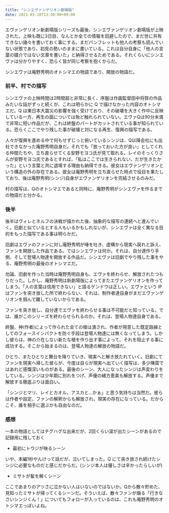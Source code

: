 ```yaml
---
title: "シンエヴァンゲリオン劇場版"
date: 2021-03-10T13:30:00+09:00
---
```


エヴァンゲリオン新劇場版シリーズも最後、シンエヴァンゲリオン劇場版が上映された。上映も既に3日目、なんとか全ての情報を回避したので、まだ世に共有できない諸々を書いておく事にする。まだパンフレットも他人の考察も読んでいない状態であり、初見の勢いのままに書いている。これは自分自身に「他人の言葉の媒介ではない文章を書いた」と納得させるためである。それくらいにシンエヴァは分かりやすく、恐らく皆が同じ考察を抱くからだ。

シンエヴァは庵野秀明のオトシマエの物語であり、開放の物語だ。

### 前半、村での描写
シンエヴァの上映時間は2時間超と非常に長く、序盤は作画監督田中将賀の作品みたいな話がずっと続くが、これは明らかに Q で描けなかった内容のオトシマエだ。Q は東日本大震災の影響を強く受けており、その破壊を大きく作中に反映している一方、再生の面については殆ど触れられていない。エヴァQは90分未満で非常に短い作品だが、これは終盤のパートがカットされている事が知られている。恐らくここでやり残した事が破壊と対になる再生、復興の描写である。

人々が復興を進める中で何もせずじっと俯いているシンジは、Q以降会社にも出社できなかった庵野秀明自身だ。それでも「放っておいた方が良い」としてくれる仲間たちや、立ち直らせてくる安野モヨコ氏が見て取れる。レイのそっくりさんが安野モヨコ氏であるとすれば、「私はここでは生きられない、だが生きたかった」という言葉と共に退場する理由も納得できる。彼女はエヴァンゲリオンという構造の外の存在である。彼女は庵野秀明を立ち直らせた時点で役目を果たしており、後は庵野秀明(シンジ)自身がエヴァンゲリオンを完結させるのみだ。

村の描写は、Qのオトシマエであると同時に、庵野秀明がシンエヴァを作るまでの物語だと分かる。

### 後半
後半はヴィレとネルフの決戦が描かれた後、抽象的な描写の連続へと進んでいく。旧劇と似ているとする人もいるかもしれないが、シンエヴァは全く異なる目的をもった描写である事は明らかだ。

旧劇はエヴァのファンに対し庵野秀明が唾を吐き、虚構から現実へ戻れと訴え、ファンを開放した作品である。ではシンエヴァは何か。それは、自分達作り手側、そして登場人物達を開放する作品だ。シンエヴァは旧劇でやり残した事をやる、庵野秀明の最後のオトシマエだ。

勿論、旧劇を作った当時は庵野秀明自身も、エヴァを終わらせ、解放されたつもりだった。しかし、庵野秀明は新劇場版によってまたエヴァンゲリオンを作ってしまう。「人の言葉は信用できない」と語るゲンドウは正しい。エヴァという IP はファンを突き放した所で終わらない、それは、制作者達自身がまだエヴァンゲリオンを掴んで離していないからである。

ファンを突き放し、自分達でエヴァを終わらせる事は不可能だと知っている。では、誰がこのシリーズを終わらせられるのか。それは、登場人物達自身である。

終盤、神(作者)によって作られた全ての槍は潰され、作者が用意した既定路線としてのフォースインパクトを防ぐ手段は登場人物達には無くなってしまう。しかし彼らは、神の介在しない新たな槍を作り出す事によって、それを阻止する事に成功する。そこから始まるのは、登場人物達の解放の物語だ。

ひとり、またひとりと舞台を降りていき、現実へと解き放たれていく。旧劇にてファンを現実へ帰した彼らが、今度は自らが現実へ出ていく描写は、多少陳腐ではあれど感慨深いものがある。最後のシーン、大人になったシンジは声変わりをしている。シンジは少年期に別れをつげ、声優の緒方恵美も解放する。声優まで解放する徹底ぶりは面白い。

「シンジとマリ、レイとカオル、アスカと…かぁ」と思う気持ちは当然だ。彼らは作者や設定、ファンの解釈からも解放され、現実の存在になっている。だからこそ、誰を相手に選ぶかも自由なのだ。

### 感想
一本の物語としてはチグハグな出来だが、2回くらい涙が出たシーンがあるので記録用に残しておく

- 最初にトウジが映るシーン

いや、本編1秒やんけって話だが、泣いてしまった。Q にて突き放され続けたシンジに必要なものだと感じだからだ。(シンジ本人は優しさは辛かったらしいが)

- ミサトが髪を解くシーン

ここであまりのアツさに泣かない人はいないのではないか。Qから散々貯めた、見知ったミサトが帰ってくるシーンだ。そういえば、散々ファンが煽る「行きなさいシンジくん！」についてもフォローが入っているのは、これも庵野秀明のオトシマエっぽいよね。
